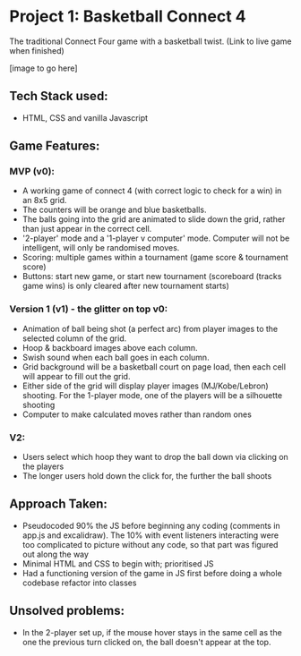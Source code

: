 # Project 1: Basketball Connect 4
The traditional Connect Four game with a basketball twist. (Link to live game when finished)

[image to go here]

## Tech Stack used:
- HTML, CSS and vanilla Javascript


## Game Features:
### MVP (v0):
- A working game of connect 4 (with correct logic to check for a win) in an 8x5 grid.
- The counters will be orange and blue basketballs.
- The balls going into the grid are animated to slide down the grid, rather than just appear in the correct cell.
- '2-player' mode and a '1-player v computer' mode. Computer will not be intelligent, will only be randomised moves.
- Scoring: multiple games within a tournament (game score & tournament score)
- Buttons: start new game, or start new tournament (scoreboard (tracks game wins) is only cleared after new tournament starts)

### Version 1 (v1) - the glitter on top v0:
- Animation of ball being shot (a perfect arc) from player images to the selected column of the grid.
- Hoop & backboard images above each column.
- Swish sound when each ball goes in each column.
- Grid background will be a basketball court on page load, then each cell will appear to fill out the grid.
- Either side of the grid will display player images (MJ/Kobe/Lebron) shooting. For the 1-player mode, one of the players will be a silhouette shooting
- Computer to make calculated moves rather than random ones

### V2:
- Users select which hoop they want to drop the ball down via clicking on the players
- The longer users hold down the click for, the further the ball shoots


## Approach Taken:
- Pseudocoded 90% the JS before beginning any coding (comments in app.js and excalidraw). The 10% with event listeners interacting were too complicated to picture without any code, so that part was figured out along the way
- Minimal HTML and CSS to begin with; prioritised JS
- Had a functioning version of the game in JS first before doing a whole codebase refactor into classes


## Unsolved problems:
- In the 2-player set up, if the mouse hover stays in the same cell as the one the previous turn clicked on, the ball doesn't appear at the top.